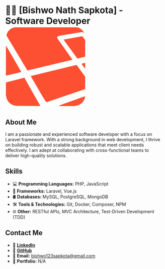 # 👨‍💻 [Bishwo Nath Sapkota] - Software Developer ![Laravel Icon](https://raw.githubusercontent.com/devicons/devicon/master/icons/laravel/laravel-plain.svg)


## About Me
I am a passionate and experienced software developer with a focus on Laravel framework. With a strong background in web development, I thrive on building robust and scalable applications that meet client needs effectively. I am adept at collaborating with cross-functional teams to deliver high-quality solutions.

## Skills
- 💻 **Programming Languages:** PHP, JavaScript
- 🚀 **Frameworks:** Laravel, Vue.js
- 🛢️ **Databases:** MySQL, PostgreSQL, MongoDB
- 🛠️ **Tools & Technologies:** Git, Docker, Composer, NPM
- 🌐 **Other:** RESTful APIs, MVC Architecture, Test-Driven Development (TDD)

## Contact Me
- 💼 <a href="https://www.linkedin.com/in/bishwo-sapkota-86898a199" target="_blank"><b>LinkedIn</b></a>
- 🐙 <a href="https://github.com/bishwozz" target="_blank"><b>GitHub</b></a>
- 📧 **Email:** [bishwo123sapkota@gmail.com](mailto:bishwo123sapkota@gmail.com)
- 🔗 **Portfolio:** N/A
